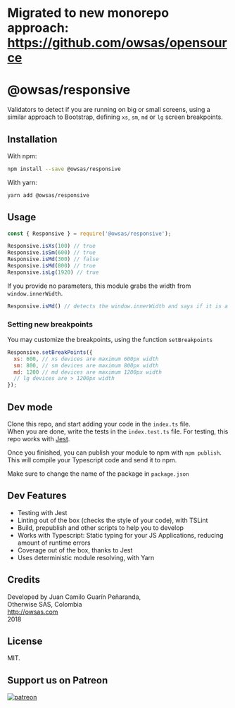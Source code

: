 # Migrated to new monorepo approach: https://github.com/owsas/opensource
# @owsas/responsive

Validators to detect if you are running on big or small screens, using a similar approach to Bootstrap, defining `xs`, `sm`, `md` or `lg` screen breakpoints.

## Installation
With npm:
```bash
npm install --save @owsas/responsive
```

With yarn:
```bash
yarn add @owsas/responsive
```

## Usage

```js
const { Responsive } = require('@owsas/responsive');

Responsive.isXs(100) // true
Responsive.isSm(600) // true
Responsive.isMd(300) // false
Responsive.isMd(800) // true
Responsive.isLg(1920) // true
```

If you provide no parameters, this module grabs the width from `window.innerWidth`.

```js
Responsive.isMd() // detects the window.innerWidth and says if it is a medium screen
```

### Setting new breakpoints
You may customize the breakpoints, using the function `setBreakpoints`

```js
Responsive.setBreakPoints({
  xs: 600, // xs devices are maximum 600px width
  sm: 800, // sm devices are maximum 800px width
  md: 1200 // md devices are maximum 1200px width
  // lg devices are > 1200px width
});
```


## Dev mode

Clone this repo, and start adding your code in the `index.ts` file.  
When you are done, write the tests in the `index.test.ts` file. For testing, this repo works with [Jest](https://facebook.github.io/jest/).

Once you finished, you can publish your module to npm with `npm publish`. This will compile your Typescript code
and send it to npm.

Make sure to change the name of the package in `package.json`

## Dev Features
* Testing with Jest
* Linting out of the box (checks the style of your code), with TSLint
* Build, prepublish and other scripts to help you to develop
* Works with Typescript: Static typing for your JS Applications, reducing amount of runtime errors
* Coverage out of the box, thanks to Jest
* Uses deterministic module resolving, with Yarn

## Credits

Developed by Juan Camilo Guarín Peñaranda,  
Otherwise SAS, Colombia    
http://owsas.com  
2018

## License 

MIT.

## Support us on Patreon
[![patreon](./repo/patreon.png)](https://patreon.com/owsas)
